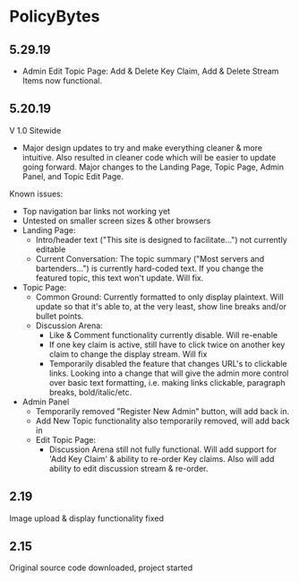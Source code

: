 # PolicyBytes

## 5.29.19
- Admin Edit Topic Page: Add & Delete Key Claim, Add & Delete Stream Items now functional.

## 5.20.19
V 1.0
Sitewide
- Major design updates to try and make everything cleaner & more intuitive. Also resulted in cleaner code which will be easier to update going forward. Major changes to the Landing Page, Topic Page, Admin Panel, and Topic Edit Page.

Known issues:
- Top navigation bar links not working yet
- Untested on smaller screen sizes & other browsers
- Landing Page: 
    - Intro/header text ("This site is designed to facilitate...") not currently editable
    - Current Conversation: The topic summary ("Most servers and bartenders...") is currently hard-coded text. If you change the featured topic, this text won't update. Will fix.
- Topic Page:
    - Common Ground: Currently formatted to only display plaintext. Will update so that it's able to, at the very least, show line breaks and/or bullet points.
    - Discussion Arena: 
        - Like & Comment functionality currently disable. Will re-enable
        - If one key claim is active, still have to click twice on another key claim to change the display stream. Will fix
        - Temporarily disabled the feature that changes URL's to clickable links. Looking into a change that will give the admin more control over basic text formatting, i.e. making links clickable, paragraph breaks, bold/italic/etc.
- Admin Panel
    - Temporarily removed "Register New Admin" button, will add back in.
    - Add New Topic functionality also temporarily removed, will add back in
    - Edit Topic Page:
        - Discussion Arena still not fully functional. Will add support for 'Add Key Claim' & ability to re-order Key claims. Also will add ability to edit discussion stream & re-order.




## 2.19
Image upload & display functionality fixed

## 2.15
Original source code downloaded, project started